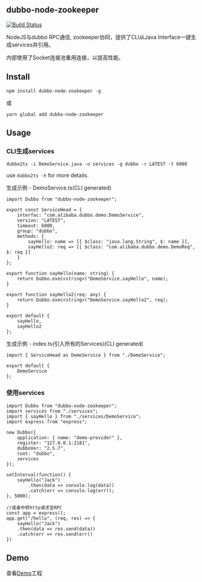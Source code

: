 ## dubbo-node-zookeeper
[![Build Status](https://travis-ci.org/thundernet8/dubbo-node.svg?branch=master)](https://travis-ci.org/thundernet8/dubbo-node)

NodeJS与dubbo RPC通信, zookeeper协同，提供了CLI从Java Interface一键生成services并引用。

内部使用了Socket连接池重用连接，以提高性能。

## Install

```
npm install dubbo-node-zookeeper -g
```
或
```
yarn global add dubbo-node-zookeeper
```

## Usage

### CLI生成services
```
dubbo2ts -i DemoService.java -o services -g dubbo -r LATEST -t 6000
```

use `dubbo2ts -h` for more details.

生成示例 - DemoService.ts(CLI generated)
```
import Dubbo from "dubbo-node-zookeeper";

export const ServiceHead = {
    interfac: "com.alibaba.dubbo.demo.DemoService",
    version: "LATEST",
    timeout: 6000,
    group: "dubbo",
    methods: {
        sayHello: name => [{ $class: "java.lang.String", $: name }],
        sayHello2: req => [{ $class: "com.alibaba.dubbo.demo.DemoReq", $: req }]
    }
};

export function sayHello(name: string) {
    return Dubbo.exec<string>("DemoService.sayHello", name);
}

export function sayHello2(req: any) {
    return Dubbo.exec<string>("DemoService.sayHello2", req);
}

export default {
    sayHello,
    sayHello2
};
```

生成示例 - index.ts(引入所有的Services)(CLI generated)
```
import { ServiceHead as DemoService } from "./DemoService";

export default {
    DemoService
};
```


### 使用services
```
import Dubbo from "dubbo-node-zookeeper";
import services from "./services";
import { sayHello } from "./services/DemoService";
import express from "express";

new Dubbo({
    application: { name: "demo-provider" },
    register: "127.0.0.1:2181",
    dubboVer: "2.5.7",
    root: "dubbo",
    services
});

setInterval(function() {
    sayHello("Jack")
        .then(data => console.log(data))
        .catch(err => console.log(err));
}, 5000);

//或者中转http请求至RPC
const app = express();
app.get("/hello", (req, res) => {
    sayHello("Jack")
    .then(data => res.send(data))
    .catch(err => res.send(err))
})
```

## Demo
查看[Demo](./demo)工程
